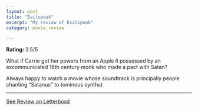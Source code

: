 ```yaml
---
layout: post
title: "Evilspeak"
excerpt: "My review of Evilspeak"
category: movie_review

---
```


**Rating:** 3.5/5

What if Carrie got her powers from an Apple II possessed by an excommunicated 16th century monk who made a pact with Satan?


Always happy to watch a movie whose soundtrack is principally people chanting “Satanus” to (ominous synths)

<hr>

[See Review on Letterboxd](https://boxd.it/1VXd45)
